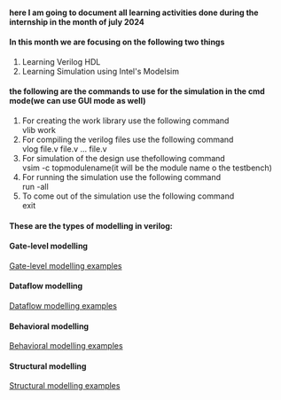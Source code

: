 #### here I am going to document all learning activities done during the internship in the month of july 2024

#### In this month we are focusing on the following two things
<ol>
  <li>Learning Verilog HDL</li>
  <li>Learning Simulation using Intel's Modelsim</li>
</ol>

#### the following are the commands to use for the simulation in the cmd mode(we can use GUI mode as well)

1. For creating the work library use the following command <br>
   vlib work
2. For compiling the verilog files use the following command <br>
   vlog file.v file.v ... file.v
3. For simulation of the design use thefollowing command <br>
    vsim -c topmodulename(it will be the module name o the testbench)
4. For running the simulation use the following command <br>
   run -all
5. To come out of the simulation use the following command <br>
    exit

#### These are the types of modelling in verilog:

#### Gate-level modelling
 [Gate-level modelling examples](https://github.com/rafehkhan0/ieeeHydMentorship/tree/main/julymonth_activities/gate%20modelling)

#### Dataflow modelling
 [Dataflow modelling examples](https://github.com/rafehkhan0/ieeeHydMentorship/tree/main/julymonth_activities/dataflow%20modelling)

#### Behavioral modelling
 [Behavioral modelling examples]()

#### Structural modelling
 [Structural modelling examples](https://github.com/rafehkhan0/ieeeHydMentorship/tree/main/julymonth_activities/structural%20modelling1)
